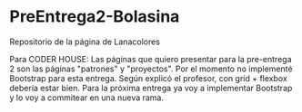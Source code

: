 # PreEntrega2-Bolasina
Repositorio de la página de Lanacolores

Para CODER HOUSE:
Las páginas que quiero presentar para la pre-entrega 2 son las páginas "patrones" y "proyectos".
Por el momento no implementé Bootstrap para esta entrega. Según explicó el profesor, con grid + flexbox debería estar bien.
Para la próxima entrega ya voy a implementar Bootstrap y lo voy a commitear en una nueva rama.
